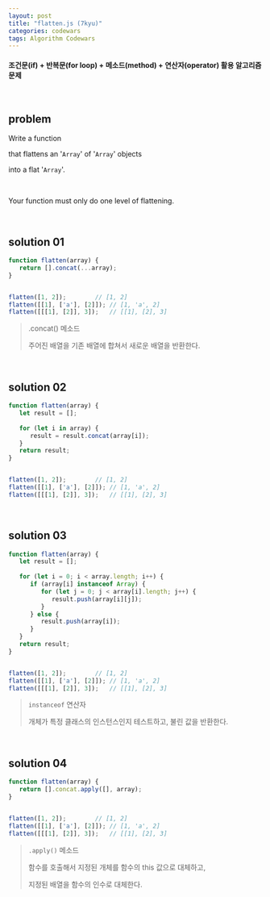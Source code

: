 ```yaml
---
layout: post
title: "flatten.js (7kyu)"
categories: codewars
tags: Algorithm Codewars
---
```


#### 조건문(if) + 반복문(for loop) + 메소드(method) + 연산자(operator) 활용 알고리즘 문제

<br>

## problem

Write a function

that flattens an '`Array`' of '`Array`' objects

into a flat '`Array`'.

<br>

Your function must only do one level of flattening.

<br>

## solution 01

```javascript
function flatten(array) {
   return [].concat(...array);
}


flatten([1, 2]);		// [1, 2]
flatten([[1], ['a'], [2]]);	// [1, 'a', 2]
flatten([[[1], [2]], 3]);	// [[1], [2], 3]
```

> .concat() 메소드
>
> 주어진 배열을 기존 배열에 합쳐서 새로운 배열을 반환한다.

<br>

## solution 02

```javascript
function flatten(array) {
   let result = [];
   
   for (let i in array) {
      result = result.concat(array[i]);
   }
   return result;
}


flatten([1, 2]);		// [1, 2]
flatten([[1], ['a'], [2]]);	// [1, 'a', 2]
flatten([[[1], [2]], 3]);	// [[1], [2], 3]
```

<br>

## solution 03

```javascript
function flatten(array) {
   let result = [];
   
   for (let i = 0; i < array.length; i++) {
      if (array[i] instanceof Array) {
         for (let j = 0; j < array[i].length; j++) {
            result.push(array[i][j]);
         }
      } else {
         result.push(array[i]);
      }
   }
   return result;
}


flatten([1, 2]);		// [1, 2]
flatten([[1], ['a'], [2]]);	// [1, 'a', 2]
flatten([[[1], [2]], 3]);	// [[1], [2], 3]
```

> `instanceof` 연산자
>
> 개체가 특정 클래스의 인스턴스인지 테스트하고, 불린 값을 반환한다.

<br>

## solution 04

```javascript
function flatten(array) {
   return [].concat.apply([], array);
}


flatten([1, 2]);		// [1, 2]
flatten([[1], ['a'], [2]]);	// [1, 'a', 2]
flatten([[[1], [2]], 3]);	// [[1], [2], 3]
```

> `.apply()` 메소드
>
> 함수를 호출해서 지정된 개체를 함수의 this 값으로 대체하고,
>
> 지정된 배열을 함수의 인수로 대체한다.

<br>